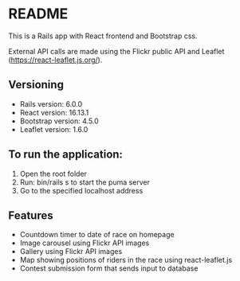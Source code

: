 # README

This is a Rails app with React frontend and Bootstrap css.

External API calls are made using the Flickr public API and Leaflet (https://react-leaflet.js.org/).

## Versioning

- Rails version: 6.0.0
- React version: 16.13.1
- Bootstrap version: 4.5.0
- Leaflet version: 1.6.0

## To run the application:

1. Open the root folder
2. Run: bin/rails s to start the puma server
3. Go to the specified localhost address

## Features

- Countdown timer to date of race on homepage
- Image carousel using Flickr API images
- Gallery using Flickr API images
- Map showing positions of riders in the race using react-leaflet.js
- Contest submission form that sends input to database
